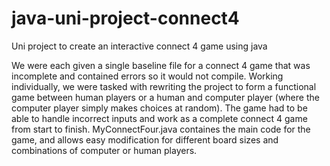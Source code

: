# java-uni-project-connect4
Uni project to create an interactive connect 4 game using java

We were each given a single baseline file for a connect 4 game that was incomplete and contained errors so it would not compile. Working individually, we were tasked with rewriting the project to form a functional game between human players or a human and computer player (where the computer player simply makes choices at random). The game had to be able to handle incorrect inputs and work as a complete connect 4 game from start to finish. MyConnectFour.java containes the main code for the game, and allows easy modification for different board sizes and combinations of computer or human players.
